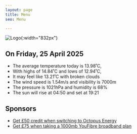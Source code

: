 ```yaml
---
layout: page
title: Menu
seo: Menu

---
```


![Logo](/images/logo.jpg){:width="832px"}

<!-- weather_marker starts -->
## On Friday, 25 April 2025

- The average temperature today is 13.98˚C,
- With highs of 14.84˚C and lows of 12.94˚C,
- It may feel like 13.21˚C with broken clouds
- The wind speed is 1.54m/s and visibility is 7000m
- The pressure is 1021hPa and humidity is 68%
- The sun will rise at 04:50 and set at 19:21

<!-- weather_marker ends -->

## Sponsors

- [Get £50 credit when switching to Octopus Energy](https://bit.ly/3oD1nnS)
- [Get £75 when taking a 1000mb YouFibre broadband plan](https://aklam.io/91zWhU?)
